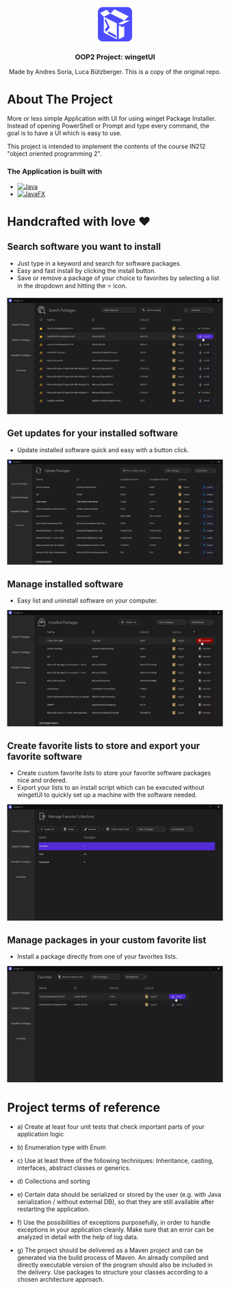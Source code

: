 <!-- LOGO AND TITLE -->
<a name="readme-top"></a>
<br />
<div align="center">
    <img src="src/main/resources/Icons/taskbarIcon_colorized.png" alt="Logo" width="80" height="80">
  <h3 align="center">OOP2 Project: wingetUI</h3>
    <p>Made by Andres Soria, Luca Bützberger. This is a copy of the original repo.</p>
</div>

<!-- PROJECT DESCRIPTION -->
# About The Project

More or less simple Application with UI for using winget Package Installer.
Instead of opening PowerShell or Prompt and type every command, the goal is to have a UI which is easy to use.

This project is intended to implement the contents of the course IN212 "object oriented programming 2".

### The Application is built with
* [![Java][Java]][Java-url]
* [![JavaFX][JavaFX]][JavaFX-url]

# Handcrafted with love ❤️
## Search software you want to install
- Just type in a keyword and search for software packages.
- Easy and fast install by clicking the install button.
- Save or remove a package of your choice to favorites by selecting a list in the dropdown and hitting the ⭐ icon.

![image](media/winget_1.png)

## Get updates for your installed software
- Update installed software quick and easy with a button click.

![image](media/winget_2.png)

## Manage installed software
- Easy list and uninstall software on your computer.

![image](media/winget_3.png)

## Create favorite lists to store and export your favorite software
- Create custom favorite lists to store your favorite software packages nice and ordered.
- Export your lists to an install script which can be executed without wingetUI to quickly set up a machine with the software needed.

![image](media/winget_4.png)

## Manage packages in your custom favorite list
- Install a package directly from one of your favorites lists.

![image](media/winget_5.png)

<!-- PROJECT CONDITIONS -->
# Project terms of reference

- a) Create at least four unit tests that check important parts of your application logic

- b) Enumeration type with Enum

- c) Use at least three of the following techniques: Inheritance, casting, interfaces, abstract classes or generics.

- d) Collections and sorting

- e) Certain data should be serialized or stored by the user (e.g. with Java serialization / without external DB), so that they are still available after restarting the application.

- f) Use the possibilities of exceptions purposefully, in order to handle exceptions in your application cleanly. Make sure that an error can be analyzed in detail with the help of log data.

- g) The project should be delivered as a Maven project and can be generated via the build process of Maven. An already compiled and directly executable version of the program should also be included in the delivery. Use packages to structure your classes according to a chosen architecture approach.

<!-- MARKDOWN LINKS & IMAGES -->
<!-- https://www.markdownguide.org/basic-syntax/#reference-style-links -->
[Java]: https://img.shields.io/badge/java-000000?style=flat&logo=appveyor
[Java-url]: https://www.java.com/de/
[JavaFX]: https://img.shields.io/badge/javaFX-20232A?style=flat&logo=appveyor
[JavaFX-url]: https://www.oracle.com/ch-de/java/technologies/javase/javafx-overview.html
